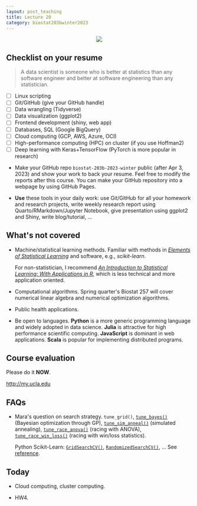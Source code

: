 ```yaml
---
layout: post_teaching
title: Lecture 20
category: biostat203bwinter2023
---
```


<p align="center">
<img src="https://ucla-biostat-203b.github.io/2023winter/slides/12-dbplyr/data-scientist-datacamp.jpg">
</p>

## Checklist on your resume

> A data scientist is someone who is better at statistics than any software engineer and better at software engineering than any statistician.  

- [ ] Linux scripting  
- [ ] Git/GitHub (give your GitHub handle)  
- [ ] Data wrangling (Tidyverse)   
- [ ] Data visualization (ggplot2)  
- [ ] Frontend development (shiny, web app)  
- [ ] Databases, SQL (Google BigQuery)  
- [ ] Cloud computing (GCP, AWS, Azure, OCI)  
- [ ] High-performance computing (HPC) on cluster (if you use Hoffman2)  
- [ ] Deep learning with Keras+TensorFlow (PyTorch is more popular in research)  

* Make your GitHub repo `biostat-203b-2023-winter` public (after Apr 3, 2023) and show your work to back your resume. Feel free to modify the reports after this course. You can make your GitHub repository into a webpage by using GitHub Pages.    

* **Use** these tools in your daily work: use Git/GitHub for all your homework and research projects, write weekly research report using Quarto/RMarkdown/Jupyter Notebook, give presentation using ggplot2 and Shiny, write blog/tutorial, ...

## What's not covered

- Machine/statistical learning methods. Familiar with methods in [_Elements of Statistical Learning_](https://web.stanford.edu/~hastie/ElemStatLearn/) and software, e.g., _scikit-learn_.

  For non-statistician, I recommend [_An Introduction to Statistical Learning: With Applications in R_](https://ucla.on.worldcat.org/external-search?queryString=An%20Introduction%20to%20Statistical%20Learning#/oclc/852254203), which is less technical and more application oriented.  

- Computational algorithms. Spring quarter's Biostat 257 will cover numerical linear algebra and numerical optimization algorithms. 

- Public health applications.

- Be open to languages. **Python** is a more generic programming language and widely adopted in data science. **Julia** is attractive for high performance scientific computing. **JavaScript** is dominant in web applications. **Scala** is popular for implementing distributed programs. 

## Course evaluation

Please do it **NOW**. 

<http://my.ucla.edu>

## FAQs

* Mara's question on search strategy. `tune_grid()`, [`tune_bayes()`](https://tune.tidymodels.org/reference/tune_bayes.html) (Bayesian optimization through GP), [`tune_sim_anneal()`](https://finetune.tidymodels.org/reference/tune_sim_anneal.html) (simulated annealing), [`tune_race_anova()`](https://finetune.tidymodels.org/reference/tune_race_anova.html) (racing with ANOVA),  [`tune_race_win_loss()`](https://finetune.tidymodels.org/reference/tune_race_win_loss.html) (racing with win/loss statistics).

    Python Scikit-Learn: [`GridSearchCV()`](https://scikit-learn.org/stable/modules/generated/sklearn.model_selection.GridSearchCV.html#sklearn.model_selection.GridSearchCV), [`RandomizedSearchCV()`](https://scikit-learn.org/stable/modules/generated/sklearn.model_selection.RandomizedSearchCV.html#sklearn.model_selection.RandomizedSearchCV), ... See [reference](https://scikit-learn.org/stable/modules/classes.html#hyper-parameter-optimizers).

## Today

* Cloud computing, cluster computing.

* HW4.
